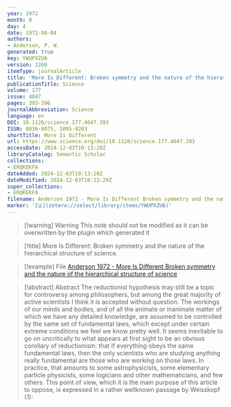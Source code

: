 ```yaml
---
year: 1972
month: 8
day: 4
date: 1972-08-04
authors:
- Anderson, P. W.
generated: true
key: YWUPXZU6
version: 2260
itemType: journalArticle
title: 'More Is Different: Broken symmetry and the nature of the hierarchical structure of science.'
publicationTitle: Science
volume: 177
issue: 4047
pages: 393-396
journalAbbreviation: Science
language: en
DOI: 10.1126/science.177.4047.393
ISSN: 0036-8075, 1095-9203
shortTitle: More Is Different
url: https://www.science.org/doi/10.1126/science.177.4047.393
accessDate: 2024-12-03T10:13:20Z
libraryCatalog: Semantic Scholar
collections:
- ERQKEKFA
dateAdded: 2024-12-03T10:13:20Z
dateModified: 2024-12-03T10:13:29Z
super_collections:
- ERQKEKFA
filename: Anderson 1972 - More Is Different Broken symmetry and the nature of the hierarchical structure of science
marker: '[🇿](zotero://select/library/items/YWUPXZU6)'
---
```



 > 
 > \[!warning\] Warning
 > This note should not be modified as it can be overwritten by the plugin which generated it

 > 
 > \[!title\] More Is Different: Broken symmetry and the nature of the hierarchical structure of science.

 > 
 > \[!example\] File
 > [Anderson 1972 - More Is Different Broken symmetry and the nature of the hierarchical structure of science](Anderson%201972%20-%20More%20Is%20Different%20Broken%20symmetry%20and%20the%20nature%20of%20the%20hierarchical%20structure%20of%20science.pdf)

 > 
 > \[!abstract\] Abstract
 > The reductionist hypothesis may still be a topic for controversy among philosophers, but among the great majority of active scientists I think it is accepted without question. The workings of our minds and bodies, and of all the animate or inanimate matter of which we have any detailed knowledge, are assumed to be controlled by the same set of fundamental laws, which except under certain extreme conditions we feel we know pretty well. It seems inevitable to go on uncritically to what appears at first sight to be an obvious corollary of reductionism: that if everything obeys the same fundamental laws, then the only scientists who are studying anything really fundamental are those who are working on those laws. In practice, that amounts to some astrophysicists, some elementary particle physicists, some logicians and other mathematicians, and few others. This point of view, which it is the main purpose of this article to oppose, is expressed in a rather wellknown passage by Weisskopf (1):
